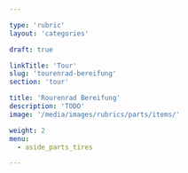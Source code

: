 ```yaml
---

type: 'rubric'
layout: 'categories'

draft: true

linkTitle: 'Tour'
slug: 'tourenrad-bereifung'
section: 'tour'

title: 'Rourenrad Bereifung'
description: 'TODO'
image: '/media/images/rubrics/parts/items/'

weight: 2
menu:
  - aside_parts_tires  

---
```

